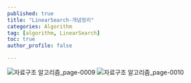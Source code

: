 ```yaml
---
published: true
title: "LinearSearch-개념정리" 
categories: Algorithm 
tag: [algorithm, LinearSearch] 
toc: true
author_profile: false 

---
```


![자료구조 알고리즘_page-0009](https://github.com/Vida0822/Algorithm/assets/132312673/faec99b8-b049-4ee0-88fd-c5e9af11fab9)
![자료구조 알고리즘_page-0010](https://github.com/Vida0822/Algorithm/assets/132312673/0cdb0e07-73b0-4e3c-9321-6787fd0ed2ae)
